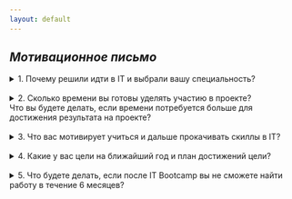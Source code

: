 ```yaml
---
layout: default
---
```


## _Мотивационное письмо_

<details>
    <summary>	  1. Почему решили идти в IT и выбрали вашу специальность?  </summary>
<br>
<i> 
В этой сфере работает много инетересных и умных людей, у которых можно много чему научится. 
<br>
Часто разработки и открытия в этой сфере делают жизнь людей лучше.
<br>
Специальность Java-разработчика выбрал, т.к. у меня уже есть долгий опыт обучения и разработки на этом языке, при этом мне интересен и нравиться этот язык.
</i>
</details>
<br>

<details>
    <summary>	  2. Сколько времени вы готовы уделять участию в проекте? 
<br> 
Что вы будете делать, если времени потребуется больше для достижения результата на проекте? </summary>
<br>
<i> Готов работать в свободное время, тратя выходные/праздничные дни и вечерние часы после работы. 
<br> 
Если потребуется больше времени, тогда его можно будет взять из отпуска. 
</i>
</details>
<br>


<details>
    <summary>	  3. Что вас мотивирует учиться и дальше прокачивать скиллы в IT? </summary>
<br>
<i>Постижение и последующее умелое практическое применение технологии и результаты её работы очень меня радуют.
<br>
Преодоление сложных задач и применение современных техник приносят огромное удовольствие.</i>
</details>
<br>

<details>
    <summary>	 4. Какие у вас цели на ближайший год и план достижений цели? </summary>
<br>
 <i>
Найти работу, на которой я бы еще больше смог принести пользы и больше раскрыть свой потенциал. 
<br>
План действий: вспомнить пройденное и освежить имеющиеся знания, затем пробовать себя на собеседованиях, с последующей корректировкой и устранением выявленных пробелов.  
</i>
</details>
<br>

<details>
    <summary> 5. Что будете делать, если после IT Bootcamp вы не сможете найти работу в течение 6 месяцев?  </summary>
<br>
 <i>
Продолжу работать в своей текущей компании не оставляя попыток перейти на более высокий уровень.
</i>

[//]: # (<img alt="img_1.png" height="300" src="img.png" title="br-bug" width="500"/>)
</details>






 
